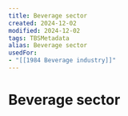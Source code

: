 ```yaml
---
title: Beverage sector
created: 2024-12-02
modified: 2024-12-02
tags: TBSMetadata
alias: Beverage sector
usedFor:
- "[[1984 Beverage industry]]"
---
```

# Beverage sector
